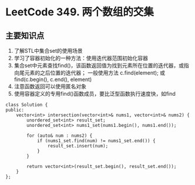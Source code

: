 # LeetCode 349. 两个数组的交集
## 主要知识点
1. 了解STL中集合set的使用场景
2. 学习了容器初始化的一种方法：使用迭代器范围初始化容器
3. 集合set中元素查找find()，该函数返回值为找到元素所在位置的迭代器，或指向尾元素的之后位置的迭代器；
   一般使用方法 c.find(element); 或 find(c.begin(), c.end(), element)
5. 注意函数返回可以使用匿名对象
6. 使用容器定义的专用find()函数成员，要比泛型函数执行速度快，如find

```
class Solution {
public:
    vector<int> intersection(vector<int>& nums1, vector<int>& nums2) {
        unordered_set<int> result_set;
        unordered_set<int> nums1_set(nums1.begin(), nums1.end());
        
        for (auto& num : nums2) {
            if (nums1_set.find(num) != nums1_set.end()) {
                result_set.insert(num);
            }
        }
        
        return vector<int>(result_set.begin(), result_set.end());
    }
};
```
